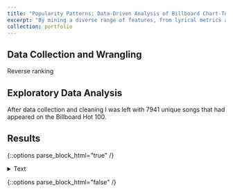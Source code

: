 ```yaml
---
title: "Popularity Patterns: Data-Driven Analysis of Billboard Chart-Toppers"
excerpt: "By mining a diverse range of features, from lyrical metrics and musical elements to song genre, I sought to use a machine learning approach to find patterns and trends in popular music.<img src='/images/genre_weeks.png' width='500' height='300'>"
collection: portfolio
---
```


## Data Collection and Wrangling

Reverse ranking

## Exploratory Data Analysis

After data collection and cleaning I was left with 7941 unique songs that had appeared on the Billboard Hot 100. 

## Results

{::options parse_block_html="true" /}

<details>
  <summary>
    Text
  </summary>

```python
  def func()
```
  
</details>

{::options parse_block_html="false" /}
